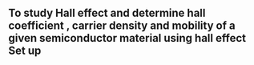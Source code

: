## To study Hall effect and determine hall coefficient , carrier density and mobility of a given semiconductor material using hall effect Set up
